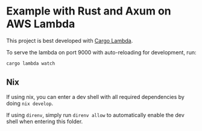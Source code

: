 # Example with Rust and Axum on AWS Lambda

This project is best developed with [Cargo Lambda](https://www.cargo-lambda.info/guide/getting-started.html).

To serve the lambda on port 9000 with auto-reloading for development, run:

```bash
cargo lambda watch
```

## Nix

If using nix, you can enter a dev shell with all required dependencies by doing `nix develop`.

If using `direnv`, simply run `direnv allow` to automatically enable the dev shell when entering this folder.
